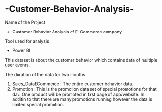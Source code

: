 # -Customer-Behavior-Analysis-
Name of the Project 
-  Customer Behavior Analysis of E-Commerce company
  
Tool used for analysis
- Power BI

  
This dataset is about the customer behavior which contains data of multiple user events.

The duration of the data for two months.

1. Sales_DataECommerce : The entire customer behavior data.
2. Promotion : This is the promotion data set of special promotions for that day. One product will be promoted in first page of app/website. In additin to that there are many promotions running however the data is limited special promotion.
